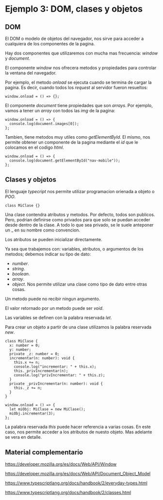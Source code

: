 # Ejemplo 3: DOM, clases y objetos

## DOM

El DOM o modelo de objetos del navegador, nos sirve para acceder a cualquiera de los componentes de la pagina.

Hay dos componentes que utilizaremos con mucha mas frecuencia: _window_ y _document_.

El componente _window_ nos ofrecera metodos y propiedades para controlar la ventana del navegador.

Por ejemplo, el metodo _onload_ se ejecuta cuando se termina de cargar la pagina. Es decir, cuando todos los _request_ al servidor fueron resueltos:

```
window.onload = () => {};
```

El componente _document_ tiene propiedades que son _arrays_. Por ejemplo, vamos a tener un _array_ con todos las _img_ de la pagina:

```
window.onload = () => {
  console.log(document.images[0]);
};
```

Tambien, tiene metodos muy utiles como _getElementById_. El mismo, nos permite obtener un componente de la pagina mediante el _id_ que le colocamos en el codigo _html_.

```
window.onload = () => {
  console.log(document.getElementById("nav-mobile"));
};
```

## Clases y objetos

El lenguaje _typecript_ nos permite utilizar programacion orienada a objeto o _POO_.

```
class MiClase {}
```

Una clase contendra atributos y metodos. Por defecto, todos son publicos. Pero, podrian definirse como privados para que solo se puedan acceder desde dentro de la clase. A todo lo que sea privado, se le suele anteponer un \_ en su nombre como convencion.

Los atributos se pueden inicializar directamente.

Ya sea que trabajemos con: variables, atributos, o argumentos de los metodos; debemos indicar su tipo de dato:

- _number_.
- _string_.
- _boolean_.
- _array_.
- _object_. Nos permite utilizar una clase como tipo de dato entre otras cosas.

Un metodo puede no recibir ningun argumento.

El valor retornado por un metodo puede ser _void_.

Las variables se definen con la palabra reservada _let_.

Para crear un objeto a partir de una clase utilizamos la palabra reservada _new_.

```
class MiClase {
  x: number = 0;
  y: number;
  private _z: number = 0;
  incrementar(n: number): void {
    this.x += n;
    console.log("incrementar: " + this.x);
    this._privIncrementar(n);
    console.log("privIncrementar: " + this.z);
  }
  private _privIncrementar(n: number): void {
    this._z += n;
  }
}

window.onload = () => {
  let miObj: MiClase = new MiClase();
  miObj.incrementar(3);
};
```

La palabra reservada _this_ puede hacer referencia a varias cosas. En este caso, nos permite acceder a los atributos de nuesto objeto. Mas adelante se vera en detalle.

## Material complementario

https://developer.mozilla.org/es/docs/Web/API/Window

https://developer.mozilla.org/es/docs/Web/API/Document_Object_Model

https://www.typescriptlang.org/docs/handbook/2/everyday-types.html

https://www.typescriptlang.org/docs/handbook/2/classes.html
